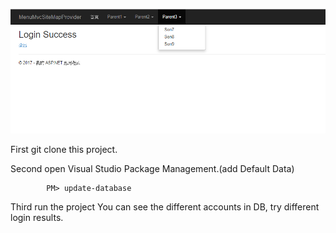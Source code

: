 ![image](https://github.com/HungYiChun/MenuMvcSiteMapProvider/blob/master/MenuImage.png?raw=true)

First git clone this project.

Second open Visual Studio Package Management.(add Default Data)

            PM> update-database

Third run the project
You can see the different accounts in DB, try different login results.
